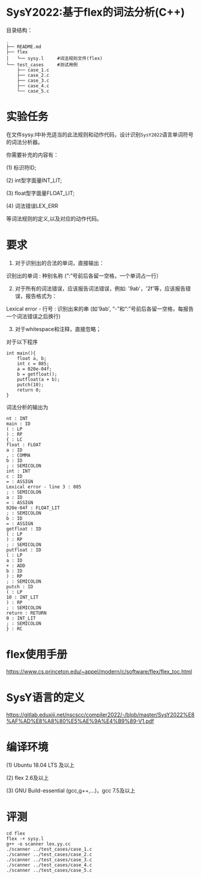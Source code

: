 # SysY2022:基于flex的词法分析(C++)

目录结构：
```
.
├── README.md   
├── flex
│   └── sysy.l     #词法规则文件(flex)
└── test_cases     #测试用例
    ├── case_1.c   
    ├── case_2.c
    ├── case_3.c
    ├── case_4.c
    └── case_5.c
``` 

# 实验任务
        
在文件sysy.l中补充适当的此法规则和动作代码，设计识别`SysY2022`语言单词符号的词法分析器。

你需要补充的内容有：
        
(1) 标识符ID;
        
(2) int型字面量INT_LIT;
        
(3) float型字面量FLOAT_LIT;
        
(4) 词法错误LEX_ERR

等词法规则的定义,以及对应的动作代码。

# 要求

1. 对于识别出的合法的单词，直接输出：

识别出的单词 : 种别名称  (“:”号前后各留一空格，一个单词占一行）

2. 对于所有的词法错误，应该报告词法错误，例如: '9ab'，'2f'等，应该报告错误，报告格式为：

Lexical error - 行号 : 识别出来的串  (如'9ab', “-”和“:”号前后各留一空格，每报告一个词法错误之后换行)

3. 对于whitespace和注释，直接忽略；

对于以下程序
```
int main(){
    float a, b;
    int c = 085;
    a = 020e-04f;
    b = getfloat();
    putfloat(a + b);
    putch(10);
    return 0;
}
```
词法分析的输出为
```
nt : INT
main : ID
( : LP
) : RP
{ : LC
float : FLOAT
a : ID
, : COMMA
b : ID
; : SEMICOLON
int : INT
c : ID
= : ASSIGN
Lexical error - line 3 : 085
; : SEMICOLON
a : ID
= : ASSIGN
020e-04f : FLOAT_LIT
; : SEMICOLON
b : ID
= : ASSIGN
getfloat : ID
( : LP
) : RP
; : SEMICOLON
putfloat : ID
( : LP
a : ID
+ : ADD
b : ID
) : RP
; : SEMICOLON
putch : ID
( : LP
10 : INT_LIT
) : RP
; : SEMICOLON
return : RETURN
0 : INT_LIT
; : SEMICOLON
} : RC
```

# flex使用手册

https://www.cs.princeton.edu/~appel/modern/c/software/flex/flex_toc.html

# SysY语言的定义

 https://gitlab.eduxiji.net/nscscc/compiler2022/-/blob/master/SysY2022%E8%AF%AD%E8%A8%80%E5%AE%9A%E4%B9%89-V1.pdf
 
# 编译环境

(1) Ubuntu 18.04 LTS 及以上

(2) flex 2.6及以上

(3) GNU Build-essential (gcc,g++,...)，gcc 7.5及以上

# 评测

```
cd flex
flex -+ sysy.l
g++ -o scanner lex.yy.cc
./scanner ../test_cases/case_1.c
./scanner ../test_cases/case_2.c
./scanner ../test_cases/case_3.c
./scanner ../test_cases/case_4.c
./scanner ../test_cases/case_5.c
```
